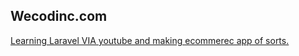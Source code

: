 ## Wecodinc.com
<a href="wecodinc.com">
Learning Laravel VIA youtube and making ecommerec app of sorts.
